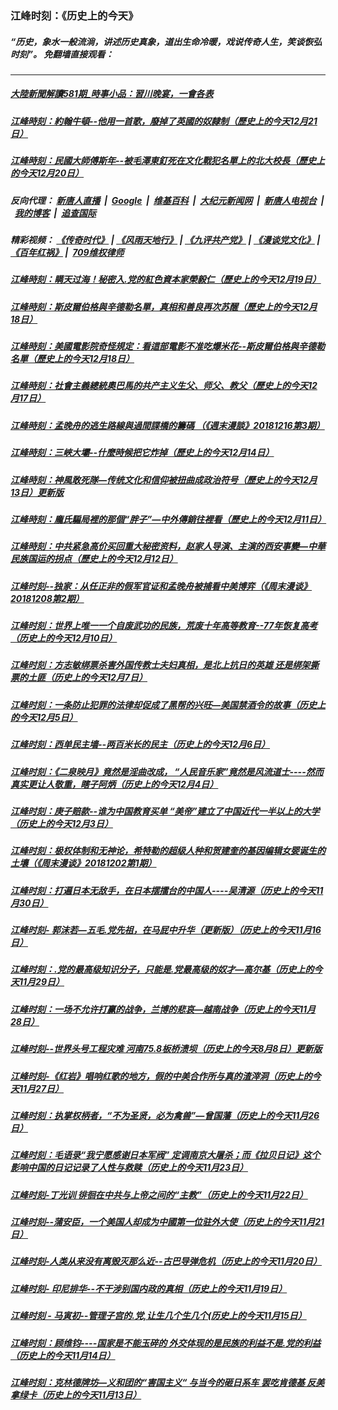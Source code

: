 ### 江峰时刻：《历史上的今天》
##### “历史，象水一般流淌，讲述历史真象，道出生命冷暖，戏说传奇人生，笑谈恢弘时刻”。 免翻墙直接观看：

---

##### <a href='http://45.63.88.179/today-in-history/link.122204._IyPfO7ESho.mp4.html'>大陸新聞解讀581期_時事小品：習川晚宴，一會各表</a>
##### <a href='http://45.63.88.179/today-in-history/link.122204.MJIqZsSJdC0.mp4.html'>江峰時刻：約翰牛頓--他用一首歌，廢掉了英國的奴隸制（歷史上的今天12月21日）</a>
##### <a href='http://45.63.88.179/today-in-history/link.122204.xg3Oj_4JjPc.mp4.html'>江峰時刻：民國大師傅斯年--被毛澤東釘死在文化戰犯名單上的北大校長（歷史上的今天12月20日）</a>
##### 反向代理： [新唐人直播](http://45.63.88.179) &nbsp;|&nbsp; [Google](http://45.63.88.179:8888/search?q=425事件) &nbsp;|&nbsp; [维基百科](http://45.63.88.179:8100/wiki/喬高-麥塔斯調查報告) &nbsp;|&nbsp; [大纪元新闻网](http://45.63.88.179:10080) &nbsp;|&nbsp; [新唐人电视台](http://45.63.88.179:8000) &nbsp;|&nbsp; [我的博客](http://45.63.88.179:10000/) &nbsp;|&nbsp; [追查国际](http://45.63.88.179:10010)
##### 精彩视频： [《传奇时代》](http://45.63.88.179:10000/videos/legend/) | [《风雨天地行》](http://45.63.88.179:10000/videos/fytdx/) | [《九评共产党》](http://45.63.88.179:10000/videos/jiuping/) | [《漫谈党文化》](http://45.63.88.179:10000/videos/mtdwh/) | [《百年红祸》](http://45.63.88.179:10000/videos/bnhh) |&nbsp; [709维权律师](http://45.63.88.179:10000/videos/709/)
##### <a href='http://45.63.88.179/today-in-history/link.122204.IDQeAm2S2bA.mp4.html'>江峰時刻：瞒天过海！秘密入.党的紅色資本家榮毅仁（歷史上的今天12月19日）</a>
##### <a href='http://45.63.88.179/today-in-history/link.122204.djkZXhAlpUU.mp4.html'>江峰時刻：斯皮爾伯格與辛德勒名單，真相和善良再次苏醒（歷史上的今天12月18日）</a>
##### <a href='http://45.63.88.179/today-in-history/link.122204.djkZXhAlpUU.mp4.html'>江峰時刻：美國電影院奇怪規定：看這部電影不准吃爆米花--斯皮爾伯格與辛德勒名單（歷史上的今天12月18日）</a>
##### <a href='http://45.63.88.179/today-in-history/link.122204.itaOr-JtOrc.mp4.html'>江峰時刻：社會主義總統奧巴馬的共产主义生父、师父、教父（歷史上的今天12月17日）</a>
##### <a href='http://45.63.88.179/today-in-history/link.122204.zcNnLEzrtvM.mp4.html'>江峰時刻：孟晚舟的逃生路線與過間諜橋的籌碼 （《週末漫談》20181216第3期）</a>
##### <a href='http://45.63.88.179/today-in-history/link.122204.suRggjjijhI.mp4.html'>江峰時刻：三峽大壩--什麼時候把它炸掉（歷史上的今天12月14日）</a>
##### <a href='http://45.63.88.179/today-in-history/link.122204.kWQGRBSVNoI.mp4.html'>江峰時刻：神風敢死隊—传统文化和信仰被扭曲成政治符号（歷史上的今天12月13日）更新版</a>
##### <a href='http://45.63.88.179/today-in-history/link.122204.6SpptfqDb6s.mp4.html'>江峰時刻：龐氏騙局裡的那個“胖子”—中外傳銷往裡看（歷史上的今天12月11日）</a>
##### <a href='http://45.63.88.179/today-in-history/link.122204.tVVoJ4GmKa4.mp4.html'>江峰時刻：中共紧急高价买回重大秘密资料，赵家人导演、主演的西安事變—中華民族国运的拐点（歷史上的今天12月12日）</a>
##### <a href='http://45.63.88.179/today-in-history/link.122204.vaMnh7KErnE.mp4.html'>江峰时刻--独家：从任正非的假军官证和孟晚舟被捕看中美博弈（《周末漫谈》20181208第2期）</a>
##### <a href='http://45.63.88.179/today-in-history/link.122204.or356cCdUkA.mp4.html'>江峰时刻：世界上唯一一个自废武功的民族，荒废十年高等教育--77年恢复高考（历史上的今天12月10日）</a>
##### <a href='http://45.63.88.179/today-in-history/link.122204.pJCwxDjU3r8.mp4.html'>江峰时刻：方志敏绑票杀害外国传教士夫妇真相，是北上抗日的英雄 还是绑架撕票的土匪（历史上的今天12月7日）</a>
##### <a href='http://45.63.88.179/today-in-history/link.122204.19e6M7HncuI.mp4.html'>江峰时刻：一条防止犯罪的法律却促成了黑帮的兴旺—美国禁酒令的故事（历史上的今天12月5日）</a>
##### <a href='http://45.63.88.179/today-in-history/link.122204.Nd2uEes4IcY.mp4.html'>江峰时刻：西单民主墙--两百米长的民主（历史上的今天12月6日）</a>
##### <a href='http://45.63.88.179/today-in-history/link.122204.Jn1INKkZVOs.mp4.html'>江峰时刻：《二泉映月》竟然是淫曲改成， “人民音乐家”竟然是风流道士----然而真实更让人敬重，瞎子阿炳（历史上的今天12月4日）</a>
##### <a href='http://45.63.88.179/today-in-history/link.122204.zQBwBb_7QQw.mp4.html'>江峰时刻：庚子赔款--谁为中国教育买单 “美帝”建立了中国近代一半以上的大学（历史上的今天12月3日）</a>
##### <a href='http://45.63.88.179/today-in-history/link.122204.tulVpGxjclQ.mp4.html'>江峰时刻：极权体制和无神论，希特勒的超级人种和贺建奎的基因编辑女婴诞生的土壤（《周末漫谈》20181202第1期）</a>
##### <a href='http://45.63.88.179/today-in-history/link.122204.OmbfR5yOW7w.mp4.html'>江峰时刻：打遍日本无敌手，在日本摆擂台的中国人----吴清源（历史上的今天11月30日）</a>
##### <a href='http://45.63.88.179/today-in-history/link.122204.gDaf0eGjyw4.mp4.html'>江峰时刻- 郭沫若—五毛.党先祖，在马屁中升华（更新版）（历史上的今天11月16日）</a>
##### <a href='http://45.63.88.179/today-in-history/link.122204.NWDWOU7H0zs.mp4.html'>江峰时刻：.党的最高级知识分子，只能是.党最高级的奴才—高尔基（历史上的今天11月29日）</a>
##### <a href='http://45.63.88.179/today-in-history/link.122204.H54pwtWHpyE.mp4.html'>江峰时刻：一场不允许打赢的战争，兰博的悲哀—越南战争（历史上的今天11月28日）</a>
##### <a href='http://45.63.88.179/today-in-history/link.122204.SI0NXSe_lmc.mp4.html'>江峰时刻--世界头号工程灾难 河南75.8板桥溃坝（历史上的今天8月8日）更新版</a>
##### <a href='http://45.63.88.179/today-in-history/link.122204.NXMTm2M6z28.mp4.html'>江峰时刻-《红岩》唱响红歌的地方，假的中美合作所与真的渣滓洞（历史上的今天11月27日）</a>
##### <a href='http://45.63.88.179/today-in-history/link.122204.2AWq3lAV9tg.mp4.html'>江峰时刻：执掌权柄者，“不为圣贤，必为禽兽”—曾国藩（历史上的今天11月26日）</a>
##### <a href='http://45.63.88.179/today-in-history/link.122204.rK_EVVVQfBs.mp4.html'>江峰时刻：毛语录“我宁愿感谢日本军阀” 定调南京大屠杀；而《拉贝日记》这个影响中国的日记记录了人性与救赎（历史上的今天11月23日）</a>
##### <a href='http://45.63.88.179/today-in-history/link.122204.pG_bzIU-eIM.mp4.html'>江峰时刻-丁光训 徘徊在中共与上帝之间的“主教”（历史上的今天11月22日）</a>
##### <a href='http://45.63.88.179/today-in-history/link.122204.q9Y7NPkQ_tQ.mp4.html'>江峰时刻--蒲安臣，一个美国人却成为中國第一位驻外大使（历史上的今天11月21日）</a>
##### <a href='http://45.63.88.179/today-in-history/link.122204.N2CMgVAa9Zg.mp4.html'>江峰时刻-人类从来没有离毁灭那么近--古巴导弹危机（历史上的今天11月20日）</a>
##### <a href='http://45.63.88.179/today-in-history/link.122204.h7eB-pRfEI0.mp4.html'>江峰时刻- 印尼排华--不干涉别国内政的真相（历史上的今天11月19日）</a>
##### <a href='http://45.63.88.179/today-in-history/link.122204.kRzbcONhAtQ.mp4.html'>江峰时刻 - 马寅初--管理子宫的.党,让生几个生几个(历史上的今天11月15日）</a>
##### <a href='http://45.63.88.179/today-in-history/link.122204.9L4vxOTpwd8.mp4.html'>江峰时刻：顾维钧----国家是不能玉碎的 外交体现的是民族的利益不是.党的利益（历史上的今天11月14日）</a>
##### <a href='http://45.63.88.179/today-in-history/link.122204.UQteofGbdAE.mp4.html'>江峰时刻：克林德牌坊—义和团的“害国主义“ 与当今的砸日系车 罢吃肯德基 反美拿绿卡（历史上的今天11月13日）</a>
